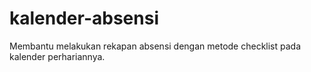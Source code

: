 # kalender-absensi
Membantu melakukan rekapan absensi dengan metode checklist pada kalender perhariannya.
